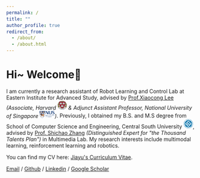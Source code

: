 ```yaml
---
permalink: /
title: ""
author_profile: true
redirect_from: 
  - /about/
  - /about.html
---
```


# Hi~ Welcome👋

I am currently a research assistant of Robot Learning and Control Lab at Eastern Institute for Advanced Study, advised by [Prof.Xiaocong Lee](https://www.xiaocongli.top) *(Associate, Harvard <img src="../images/Harvard_logo.png" alt="school logo" width=25> & Adjunct Assistant Professor, National University of Singapore <img src="../images/nus_logo.png" alt="school logo" width=40>)*. Previously, I obtained my B.S. and M.S degree from School of Computer Science and Engineering, Central South University <img src="../images/csu.png" alt="school logo" width=25>, advised by [Prof. Shichao Zhang](http://zhangdmlab.com/zsc/) *(Distinguished Expert for "the Thousand Talents Plan")* in Multimedia Lab. My research interests include multimodal learning, reinforcement learning and robotics.
 
You can find my CV here: [Jiayu's Curriculum Vitae](../_pages/CV_SJY.pdf).
 
[Email](mailto:jiayusong16@gmail.com) / [Github](https://github.com/Mario0716) / [Linkedin](https://www.linkedin.com/in/jiayusong1999) / [Google Scholar](https://scholar.google.com.hk/citations?user=4qXmEAQAAAAJ&hl=zh-CN)
